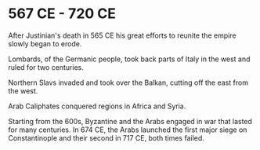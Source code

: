 # 567 CE - 720 CE

After Justinian's death in 565 CE his great efforts to reunite the empire slowly began to erode.

Lombards, of the Germanic people, took back parts of Italy in the west and ruled for two centuries.

Northern Slavs invaded and took over the Balkan, cutting off the east from the west.

Arab Caliphates conquered regions in Africa and Syria.

Starting from the 600s, Byzantine and the Arabs engaged in war that lasted for many centuries. In 674 CE, the Arabs launched the first major siege on Constantinople and their second in 717 CE, both times failed.